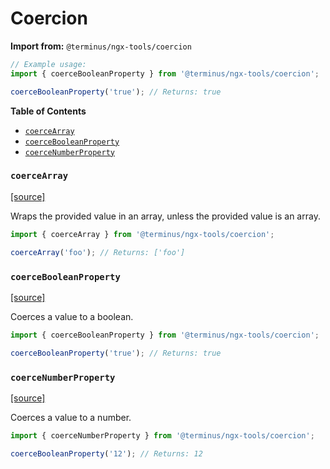 <h1>Coercion</h1>

**Import from:** `@terminus/ngx-tools/coercion`

```typescript
// Example usage:
import { coerceBooleanProperty } from '@terminus/ngx-tools/coercion';

coerceBooleanProperty('true'); // Returns: true
```


<!-- START doctoc generated TOC please keep comment here to allow auto update -->
<!-- DON'T EDIT THIS SECTION, INSTEAD RE-RUN doctoc TO UPDATE -->
**Table of Contents**

- [`coerceArray`](#coercearray)
- [`coerceBooleanProperty`](#coercebooleanproperty)
- [`coerceNumberProperty`](#coercenumberproperty)

<!-- END doctoc generated TOC please keep comment here to allow auto update -->


### `coerceArray`

[[source]](src/array/array.ts)

Wraps the provided value in an array, unless the provided value is an array.

```typescript
import { coerceArray } from '@terminus/ngx-tools/coercion';

coerceArray('foo'); // Returns: ['foo']
```


### `coerceBooleanProperty`

[[source]](src/boolean/boolean-property.ts)

Coerces a value to a boolean.

```typescript
import { coerceBooleanProperty } from '@terminus/ngx-tools/coercion';

coerceBooleanProperty('true'); // Returns: true
```


### `coerceNumberProperty`

[[source]](src/number/number-property.ts)

Coerces a value to a number.

```typescript
import { coerceNumberProperty } from '@terminus/ngx-tools/coercion';

coerceBooleanProperty('12'); // Returns: 12
```
